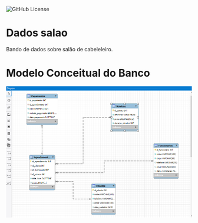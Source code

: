![GitHub License](https://img.shields.io/github/license/fernandass2/dadosalao)

# Dados salao

Bando de dados sobre salão de cabeleleiro.  


# Modelo Conceitual do Banco

<div align="center">
<img src="bancosalao.png">
</div>
